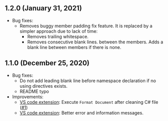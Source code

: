## 1.2.0 (January 31, 2021)
- Bug fixes:
  - Removes buggy member padding fix feature. It is replaced by a simpler approach due to lack of time:
    - Removes trailing whitespace.
    - Removes consecutive blank lines. between the members. Adds a blank line between members if there is none.


## 1.1.0 (December 25, 2020)

- Bug fixes:
  - Do not add leading blank line before namespace declaration if no using directives exists.
  - README typo
- Improvements:
  - [VS code extension](https://marketplace.visualstudio.com/items?itemName=projektanker.code-butler): Execute `Format Document` after cleaning C# file ([#1](https://github.com/Projektanker/code-butler/issues/1))
  - [VS code extension](https://marketplace.visualstudio.com/items?itemName=projektanker.code-butler): Better error and information messages.